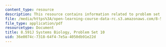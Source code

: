 ```yaml
---
content_type: resource
description: This resource contains information related to problem set 10.
file: /media/https%3A/open-learning-course-data-rc.s3.amazonaws.com/8-591j-systems-biology-fall-2014/36e0074c731864f47e5a4050db91e22d_MIT8_591JF14_ProblemSet10.pdf
file_type: application/pdf
resourcetype: Document
title: 8.591J Systems Biology, Problem Set 10
uid: 36e0074c-7318-64f4-7e5a-4050db91e22d
---
```

